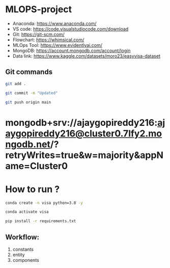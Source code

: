 # MLOPS-project

- Anaconda: https://www.anaconda.com/
- VS code: https://code.visualstudiocode.com/download
- Git: https://git-scm.com/
- Flowchart: https://whimsical.com/
- MLOps Tool: https://www.evidentlyai.com/
- MongoDB: https://account.mongodb.com/account/login
- Data link: https://www.kaggle.com/datasets/moro23/easyvisa-dataset

## Git commands

```bash
git add .

git commit -m "Updated"

git push origin main
```
# mongodb+srv://ajaygopireddy216:ajaygopireddy216@cluster0.7lfy2.mongodb.net/?retryWrites=true&w=majority&appName=Cluster0

# How to run ?
```bash
conda create -n visa python=3.8 -y
```

```bash
conda activate visa
```

```bash
pip install -r requirements.txt
```

## Workflow:
1. constants
2. entity
3. components
